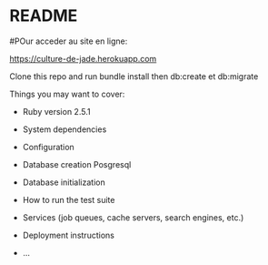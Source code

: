 # README

#POur acceder au site en ligne:

https://culture-de-jade.herokuapp.com


Clone this repo and run bundle install then db:create et db:migrate

Things you may want to cover:

* Ruby version 2.5.1

* System dependencies 

* Configuration

* Database creation Posgresql

* Database initialization

* How to run the test suite

* Services (job queues, cache servers, search engines, etc.)

* Deployment instructions

* ...
